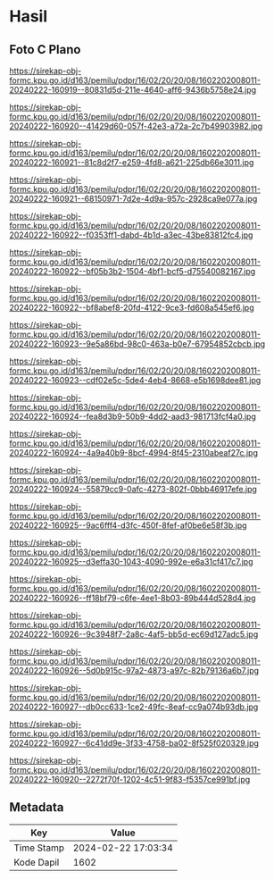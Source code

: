 # Hasil

## Foto C Plano

https://sirekap-obj-formc.kpu.go.id/d163/pemilu/pdpr/16/02/20/20/08/1602202008011-20240222-160919--80831d5d-211e-4640-aff6-9436b5758e24.jpg

https://sirekap-obj-formc.kpu.go.id/d163/pemilu/pdpr/16/02/20/20/08/1602202008011-20240222-160920--41429d60-057f-42e3-a72a-2c7b49903982.jpg

https://sirekap-obj-formc.kpu.go.id/d163/pemilu/pdpr/16/02/20/20/08/1602202008011-20240222-160921--81c8d2f7-e259-4fd8-a621-225db66e3011.jpg

https://sirekap-obj-formc.kpu.go.id/d163/pemilu/pdpr/16/02/20/20/08/1602202008011-20240222-160921--68150971-7d2e-4d9a-957c-2928ca9e077a.jpg

https://sirekap-obj-formc.kpu.go.id/d163/pemilu/pdpr/16/02/20/20/08/1602202008011-20240222-160922--f0353ff1-dabd-4b1d-a3ec-43be83812fc4.jpg

https://sirekap-obj-formc.kpu.go.id/d163/pemilu/pdpr/16/02/20/20/08/1602202008011-20240222-160922--bf05b3b2-1504-4bf1-bcf5-d75540082167.jpg

https://sirekap-obj-formc.kpu.go.id/d163/pemilu/pdpr/16/02/20/20/08/1602202008011-20240222-160922--bf8abef8-20fd-4122-9ce3-fd608a545ef6.jpg

https://sirekap-obj-formc.kpu.go.id/d163/pemilu/pdpr/16/02/20/20/08/1602202008011-20240222-160923--9e5a86bd-98c0-463a-b0e7-67954852cbcb.jpg

https://sirekap-obj-formc.kpu.go.id/d163/pemilu/pdpr/16/02/20/20/08/1602202008011-20240222-160923--cdf02e5c-5de4-4eb4-8668-e5b1698dee81.jpg

https://sirekap-obj-formc.kpu.go.id/d163/pemilu/pdpr/16/02/20/20/08/1602202008011-20240222-160924--fea8d3b9-50b9-4dd2-aad3-981713fcf4a0.jpg

https://sirekap-obj-formc.kpu.go.id/d163/pemilu/pdpr/16/02/20/20/08/1602202008011-20240222-160924--4a9a40b9-8bcf-4994-8f45-2310abeaf27c.jpg

https://sirekap-obj-formc.kpu.go.id/d163/pemilu/pdpr/16/02/20/20/08/1602202008011-20240222-160924--55879cc9-0afc-4273-802f-0bbb46917efe.jpg

https://sirekap-obj-formc.kpu.go.id/d163/pemilu/pdpr/16/02/20/20/08/1602202008011-20240222-160925--9ac6fff4-d3fc-450f-8fef-af0be6e58f3b.jpg

https://sirekap-obj-formc.kpu.go.id/d163/pemilu/pdpr/16/02/20/20/08/1602202008011-20240222-160925--d3effa30-1043-4090-992e-e6a31cf417c7.jpg

https://sirekap-obj-formc.kpu.go.id/d163/pemilu/pdpr/16/02/20/20/08/1602202008011-20240222-160926--ff18bf79-c6fe-4ee1-8b03-89b444d528d4.jpg

https://sirekap-obj-formc.kpu.go.id/d163/pemilu/pdpr/16/02/20/20/08/1602202008011-20240222-160926--9c3948f7-2a8c-4af5-bb5d-ec69d127adc5.jpg

https://sirekap-obj-formc.kpu.go.id/d163/pemilu/pdpr/16/02/20/20/08/1602202008011-20240222-160926--5d0b915c-97a2-4873-a97c-82b79136a6b7.jpg

https://sirekap-obj-formc.kpu.go.id/d163/pemilu/pdpr/16/02/20/20/08/1602202008011-20240222-160927--db0cc633-1ce2-49fc-8eaf-cc9a074b93db.jpg

https://sirekap-obj-formc.kpu.go.id/d163/pemilu/pdpr/16/02/20/20/08/1602202008011-20240222-160927--6c41dd9e-3f33-4758-ba02-8f525f020329.jpg

https://sirekap-obj-formc.kpu.go.id/d163/pemilu/pdpr/16/02/20/20/08/1602202008011-20240222-160920--2272f70f-1202-4c51-9f83-f5357ce991bf.jpg


## Metadata

| Key        | Value               |
| ---------- | ------------------- |
| Time Stamp | 2024-02-22 17:03:34 |
| Kode Dapil | 1602                |



